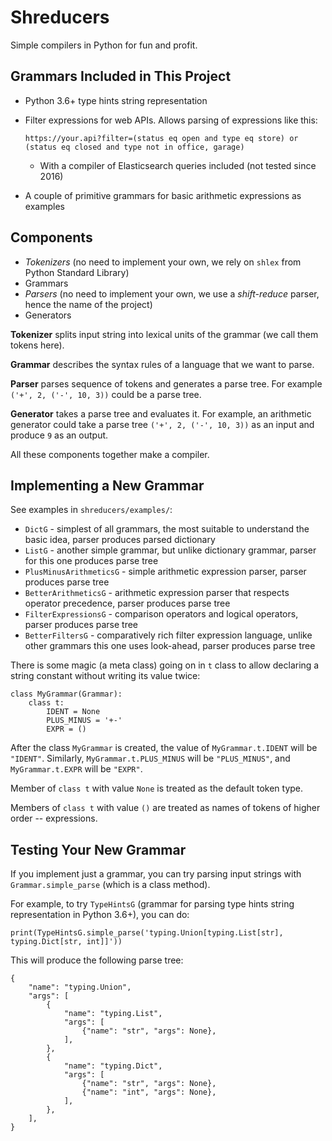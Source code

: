 # Shreducers

Simple compilers in Python for fun and profit.

## Grammars Included in This Project

* Python 3.6+ type hints string representation
* Filter expressions for web APIs. Allows parsing of expressions like this:

    `https://your.api?filter=(status eq open and type eq store) or (status eq closed and type not in office, garage)`
  
  * With a compiler of Elasticsearch queries included (not tested since 2016)

* A couple of primitive grammars for basic arithmetic expressions as examples

## Components

 * *Tokenizers* (no need to implement your own, we rely on `shlex` from Python Standard Library)
 * Grammars
 * *Parsers* (no need to implement your own, we use a *shift-reduce* parser, hence the name of the project)
 * Generators

**Tokenizer** splits input string into lexical units of the grammar (we call them tokens here).

**Grammar** describes the syntax rules of a language that we want to parse.

**Parser** parses sequence of tokens and generates a parse tree.
For example `('+', 2, ('-', 10, 3))` could be a parse tree.

**Generator** takes a parse tree and evaluates it. For example, an arithmetic generator could take 
a parse tree `('+', 2, ('-', 10, 3))` as an input and produce `9` as an output.

All these components together make a compiler.

    
## Implementing a New Grammar

See examples in `shreducers/examples/`:

 * `DictG` - simplest of all grammars, the most suitable to understand the basic idea, parser produces parsed dictionary
 * `ListG` - another simple grammar, but unlike dictionary grammar, parser for this one produces parse tree
 * `PlusMinusArithmeticsG` - simple arithmetic expression parser, parser produces parse tree
 * `BetterArithmeticsG` - arithmetic expression parser that respects operator precedence, parser produces parse tree
 * `FilterExpressionsG` - comparison operators and logical operators, parser produces parse tree
 * `BetterFiltersG` - comparatively rich filter expression language, unlike other grammars this one uses look-ahead,
    parser produces parse tree 

There is some magic (a meta class) going on in `t` class to allow
declaring a string constant without writing its value twice:

    class MyGrammar(Grammar):
        class t:
            IDENT = None
            PLUS_MINUS = '+-' 
            EXPR = ()

After the class `MyGrammar` is created, the value of `MyGrammar.t.IDENT` will be `"IDENT"`.
Similarly, `MyGrammar.t.PLUS_MINUS` will be `"PLUS_MINUS"`, and `MyGrammar.t.EXPR` will be `"EXPR"`.

Member of `class t` with value `None` is treated as the default token type.

Members of `class t` with value `()` are treated as names of tokens of higher order -- expressions.

## Testing Your New Grammar

If you implement just a grammar, you can try parsing input strings with `Grammar.simple_parse` (which is a class
method).

For example, to try `TypeHintsG` (grammar for parsing type hints string representation in Python 3.6+),
you can do:

    print(TypeHintsG.simple_parse('typing.Union[typing.List[str], typing.Dict[str, int]]'))

This will produce the following parse tree:

    {
        "name": "typing.Union",
        "args": [
            {
                "name": "typing.List",
                "args": [
                    {"name": "str", "args": None},
                ],
            },
            {
                "name": "typing.Dict",
                "args": [
                    {"name": "str", "args": None},
                    {"name": "int", "args": None},
                ],
            },
        ],
    }
